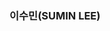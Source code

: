 ### 이수민(SUMIN LEE) 
<!-- <div style="display: flex, height:180px">
<img align="center" align="center" style="height:180px"  src="https://github-readme-stats.vercel.app/api/top-langs?username=minsu111&show_icons=true&locale=en&layout=compact" alt="minsu111" /> 
</div>
-->


<!--
**minsu111/minsu111** is a ✨ _special_ ✨ repository because its `README.md` (this file) appears on your GitHub profile.

Here are some ideas to get you started:

- 🔭 I’m currently working on ...
- 🌱 I’m currently learning ...
- 👯 I’m looking to collaborate on ...
- 🤔 I’m looking for help with ...
- 💬 Ask me about ...
- 📫 How to reach me: ...
- 😄 Pronouns: ...
- ⚡ Fun fact: ...
-->
